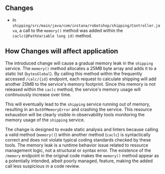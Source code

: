 ## Changes

-   In `shipping/src/main/java/com/instana/robotshop/shipping/Controller.java`, a call to the `memory()` method was added within the `caclc(@PathVariable long id)` method.

## How Changes will affect application

The introduced change will cause a gradual memory leak in the `shipping` service. The `memory()` method allocates a 25MB byte array and adds it to a static list (`bytesGlobal`). By calling this method within the frequently accessed `/calc/{id}` endpoint, each request to calculate shipping will add another 25MB to the service's memory footprint. Since this memory is not released within the `caclc` method, the service's memory usage will continuously increase over time.

This will eventually lead to the `shipping` service running out of memory, resulting in an `OutOfMemoryError` and crashing the service. This resource exhaustion will be clearly visible in observability tools monitoring the memory usage of the `shipping` service.

The change is designed to evade static analysis and linters because calling a valid method (`memory()`) within another method (`caclc`) is syntactically correct and does not violate typical coding standards checked by these tools. The memory leak is a runtime behavior issue related to resource management logic, not a structural or syntax error. The existence of the `/memory` endpoint in the original code makes the `memory()` method appear as a potentially intended, albeit poorly managed, feature, making the added call less suspicious in a code review.